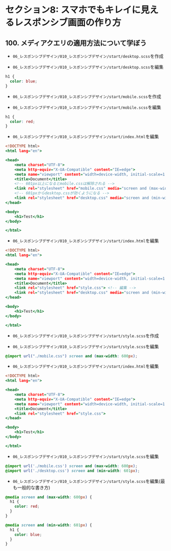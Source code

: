 # セクション8: スマホでもキレイに見えるレスポンシブ画面の作り方

## 100. メディアクエリの適用方法について学ぼう

+ `06_レスポンシブデザイン/010_レスポンシブデザイン/start/desktop.scss`を作成<br>

+ `06_レスポンシブデザイン/010_レスポンシブデザイン/start/desktop.scss`を編集<br>

```scss:desktop.scss
h1 {
  color: blue;
}
```

+ `06_レスポンシブデザイン/010_レスポンシブデザイン/start/mobile.scss`を作成<br>

+ `06_レスポンシブデザイン/010_レスポンシブデザイン/start/mobile.scss`を編集<br>

```scss:mobile.scss
h1 {
  color: red;
}
```

+ `06_レスポンシブデザイン/010_レスポンシブデザイン/start/index.html`を編集<br>

```html:index.html
<!DOCTYPE html>
<html lang="en">

<head>
    <meta charset="UTF-8">
    <meta http-equiv="X-UA-Compatible" content="IE=edge">
    <meta name="viewport" content="width=device-width, initial-scale=1.0">
    <title>Document</title>
    <!-- 601px以上になるとmobile.cssは解除される -->
    <link rel="stylesheet" href="mobile.css" media="screen and (max-width: 600px)">
    <!-- 601pxからdesktop.cssが効くようになる -->
    <link rel="stylesheet" href="desktop.css" media="screen and (min-width: 601px)">
</head>

<body>
    <h1>Test</h1>
</body>

</html>
```

+ `06_レスポンシブデザイン/010_レスポンシブデザイン/start/index.html`を編集<br>

```html:index.html
<!DOCTYPE html>
<html lang="en">

<head>
    <meta charset="UTF-8">
    <meta http-equiv="X-UA-Compatible" content="IE=edge">
    <meta name="viewport" content="width=device-width, initial-scale=1.0">
    <title>Document</title>
    <link rel="stylesheet" href="style.css"> <!-- 編集 -->
    <link rel="stylesheet" href="desktop.css" media="screen and (min-width: 601px)">
</head>

<body>
    <h1>Test</h1>
</body>

</html>
```

+ `06_レスポンシブデザイン/010_レスポンシブデザイン/start/style.scss`を作成<br>

+ `06_レスポンシブデザイン/010_レスポンシブデザイン/start/style.scss`を編集<br>

```scss:style.scss
@import url("./mobile.css") screen and (max-width: 600px);
```

+ `06_レスポンシブデザイン/010_レスポンシブデザイン/start/index.html`を編集<br>

```html:index.html
<!DOCTYPE html>
<html lang="en">

<head>
    <meta charset="UTF-8">
    <meta http-equiv="X-UA-Compatible" content="IE=edge">
    <meta name="viewport" content="width=device-width, initial-scale=1.0">
    <title>Document</title>
    <link rel="stylesheet" href="style.css">
</head>

<body>
    <h1>Test</h1>
</body>

</html>
```

+ `06_レスポンシブデザイン/010_レスポンシブデザイン/start/style.scss`を編集<br>

```scss:style.scss
@import url('./mobile.css') screen and (max-width: 600px);
@import url('./desktop.css') screen and (min-width: 601px);
```

+ `06_レスポンシブデザイン/010_レスポンシブデザイン/start/style.scss`を編集(最も一般的な書き方)<br>

```scss:style.scss
@media screen and (max-width: 600px) {
  h1 {
    color: red;
  }
}

@media screen and (min-width: 601px) {
  h1 {
    color: blue;
  }
}
```
